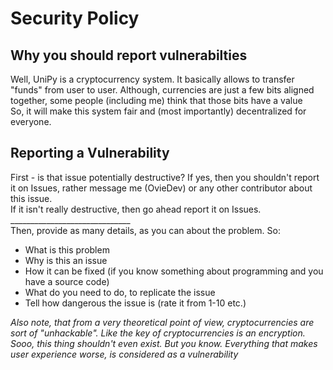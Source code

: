 # Security Policy

## Why you should report vulnerabilties
Well, UniPy is a cryptocurrency system. It basically allows to transfer "funds" from user to user. Although, currencies are just a few bits aligned together, some people (including me) think that those bits have a value\
So, it will make this system fair and (most importantly) decentralized for everyone.

## Reporting a Vulnerability
First - is that issue potentially destructive? If yes, then you shouldn't report it on Issues, rather message me (OvieDev) or any other contributor about this issue.\
If it isn't really destructive, then go ahead report it on Issues.\
______________________________\
Then, provide as many details, as you can about the problem. So:
- What is this problem
- Why is this an issue
- How it can be fixed (if you know something about programming and you have a source code)
- What do you need to do, to replicate the issue
- Tell how dangerous the issue is (rate it from 1-10 etc.)

*Also note, that from a very theoretical point of view, cryptocurrencies are sort of "unhackable". Like the key of cryptocurrencies is an encryption. Sooo, this thing shouldn't even exist. But you know. Everything that makes user experience worse, is considered as a vulnerability*
